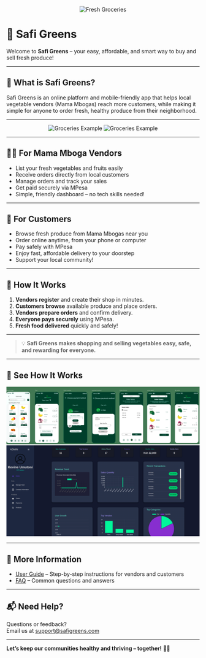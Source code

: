 <p align="center">
  <img src="https://www.gainhealth.org/sites/default/files/2025-02/dsc07855.jpg" alt="Fresh Groceries" width="600"/>
</p>

# 🥗 Safi Greens

Welcome to **Safi Greens** – your easy, affordable, and smart way to buy and sell fresh produce!

---

## 🌱 What is Safi Greens?

Safi Greens is an online platform and mobile-friendly app that helps local vegetable vendors (Mama Mbogas) reach more customers, while making it simple for anyone to order fresh, healthy produce from their neighborhood.

---

<p align="center">
  <img src="assets/pics.png" alt="Groceries Example" width="400"/>
  <img src="assets/safi-screenshot.png" alt="Groceries Example" width="400"/>
</p>

---

## 👩‍🌾 For Mama Mboga Vendors

- List your fresh vegetables and fruits easily
- Receive orders directly from local customers
- Manage orders and track your sales
- Get paid securely via MPesa
- Simple, friendly dashboard – no tech skills needed!

---

## 🛒 For Customers

- Browse fresh produce from Mama Mbogas near you
- Order online anytime, from your phone or computer
- Pay safely with MPesa
- Enjoy fast, affordable delivery to your doorstep
- Support your local community!

---

## 🚀 How It Works

1. **Vendors register** and create their shop in minutes.
2. **Customers browse** available produce and place orders.
3. **Vendors prepare orders** and confirm delivery.
4. **Everyone pays securely** using MPesa.
5. **Fresh food delivered** quickly and safely!

---

> 💡 **Safi Greens makes shopping and selling vegetables easy, safe, and rewarding for everyone.**

---

## 📸 See How It Works

![App Screenshot](docs/assets/app-screenshots.png)
![Dashboard Screenshot](docs/assets/dash.png)

---

## 📖 More Information

- [User Guide](docs/USER_GUIDE.md) – Step-by-step instructions for vendors and customers
- [FAQ](docs/FAQ.md) – Common questions and answers

---

## 📬 Need Help?

Questions or feedback?  
Email us at [support@safigreens.com](mailto:support@safigreens.com)

---

**Let’s keep our communities healthy and thriving – together!** 🚚🥬
